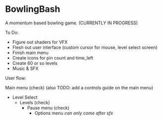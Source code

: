 # BowlingBash
A momentum based bowling game. (CURRENTLY IN PROGRESS)

To Do:
- Figure out shaders for VFX
- Flesh out user interface (custom cursor for mouse, level select screen)
- Finish main menu
- Create icons for pin count and time_left
- Create 60 or so levels
- Music & SFX


User flow: 

Main menu (check) (also TODO: add a controls guide on the main menu)
 - Level Select
   - Levels (check)
        - Pause menu (check)
           - Options menu *can only come after sfx*
